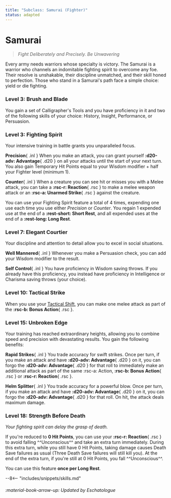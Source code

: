 ```yaml
---
title: "Subclass: Samurai (Fighter)"
status: adapted
---
```


<p style="display:none">
Fight Deliberately and Precisely. Be Unwavering
</p>

# Samurai

> *Fight Deliberately and Precisely. Be Unwavering*

Every army needs warriors whose specialty is victory. The Samurai is a warrior who channels an indomitable fighting spirit to overcome any foe. Their resolve is unshakable, their discipline unmatched, and their skill honed to perfection. Those who stand in a Samurai's path face a simple choice: yield or die fighting.

### Level 3: Brush and Blade

You gain a set of Calligrapher's Tools and you have proficiency in it and two of the following skills of your choice: History, Insight, Performance, or Persuasion.

### Level 3: Fighting Spirit

Your intensive training in battle grants you unparalleled focus.

**Precision**{ .inl } When you make an attack, you can grant yourself **:d20-adv: Advantage**{ .d20 } on all your attacks until the start of your next turn. You also gain Temporary Hit Points equal to your Wisdom modifier + half your Fighter level (minimum 1). 
   
**Counter**{ .inl } When a creature you can see hit or misses you with a Melee attack, you can take a **:rsc-r: Reaction**{ .rsc } to make a melee weapon attack or an **:rsc-a: Unarmed Strike**{ .rsc } against the creature.

You can use your Fighting Spirit feature a total of 4 times, expending one use each time you use either *Precision* or *Counter*. You regain 1 expended use at the end of a **:rest-short: Short Rest**, and all expended uses at the end of a **:rest-long: Long Rest**. 

### Level 7: Elegant Courtier

Your discipline and attention to detail allow you to excel in social situations.

**Well Mannered**{ .inl } Whenever you make a Persuasion check, you can add your Wisdom modifier to the result.

**Self Control**{ .inl } You have proficiency in Wisdom saving throws. If you already have this proficiency, you instead have proficiency in Intelligence or Charisma saving throws (your choice).

### Level 10: Tactical Strike

When you use your [Tactical Shift](index.md#level-5-tactical-shift), you can make one melee attack as part of the **:rsc-b: Bonus Action**{ .rsc }.

### Level 15: Unbroken Edge

Your training has reached extraordinary heights, allowing you to combine speed and precision with devastating results. You gain the following benefits: 

**Rapid Strikes**{ .inl } You trade accuracy for swift strikes. Once per turn, if you make an attack and have **:d20-adv: Advantage**{ .d20 } on it, you can forgo the **:d20-adv: Advantage**{ .d20 } for that roll to immediately make an additional attack as part of the same :rsc-a: Action, **:rsc-b: Bonus Action**{ .rsc } or **:rsc-r: Reaction**{ .rsc }.

**Helm Splitter**{ .inl } You trade accuracy for a powerful blow. Once per turn, if you make an attack and have **:d20-adv: Advantage**{ .d20 } on it, you can forgo the **:d20-adv: Advantage**{ .d20 } for that roll. On hit, the attack deals maximum damage.

### Level 18: Strength Before Death

*Your fighting spirit can delay the grasp of death.*

If you're reduced to **0 Hit Points**, you can use your **:rsc-r: Reaction**{ .rsc } to avoid falling ^^Unconscious^^ and take an extra turn immediately. During this extra turn, while you still have 0 Hit Points, taking damage causes Death Save failures as usual (Three Death Save failures will still kill you). At the end of the extra turn, if you're still at 0 Hit Points, you fall ^^Unconscious^^.  

You can use this feature **once per Long Rest**.

--8<-- "includes/snippets/skills.md"

###### :material-book-arrow-up: Updated by *Eschatologue*